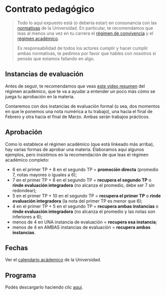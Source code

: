 # Contrato pedagógico

> Todo lo aquí expuesto está (o debería estar) en consonancia con las [normativas](http://www.unahur.edu.ar/es/normativas) de la Universidad. En particular, te recomendamos que leas al menos una vez en tu carrera el [régimen de convivencia](http://www.unahur.edu.ar/sites/default/files/contenidos/pdf/normativa/RCS%20Nro.%20093%2012-12-2018%20R%C3%A9gimen%20de%20Convivencia.pdf) y el [régimen académico](http://www.unahur.edu.ar/sites/default/files/contenidos/pdf/normativa/RCS%20Nro.%20092%2012-12-2018%20Mod.%20R%C3%A9gimen%20Acad%C3%A9mico.pdf).
>
> Es responsabilidad de todos los actores cumplir y hacer cumplir ambas normativas, te pedimos por favor que hables con nosotros si pensás que estamos fallando en algo.

## Instancias de evaluación

Antes de seguir, te recomendamos que veas [este video resumen](https://www.youtube.com/watch?v=RYOGQ3d0Oqg) del régimen académico, que te va a ayudar a entender un poco más cómo se juega tu aprobación en la materia.

Contaremos con dos instancias de evaluación formal (o sea, dos momentos en que le ponemos una nota numérica a tu trabajo), una hacia el final de Febrero y otra hacia el final de Marzo. Ambas serán trabajos prácticos.

## Aprobación

Como lo establece el régimen académico (que está linkeado más arriba), hay varias formas de aprobar una materia. Elaboramos aquí algunos ejemplos, pero insistimos en la recomendación de que leas el régimen académico completo:

* 6 en el primer TP + 8 en el segundo TP = **promoción directa** (promedio 7, notas mayores o iguales a 6);
* 7 en el primer TP + 6 en el segundo TP = **recupera el segundo TP** o **rinde evaluación integradora** (no alcanza el promedio, debe ser 7 sin redondear);
* 5 en el primer TP + 10 en el segundo TP = **recupera el primer TP** o **rinde evaluación integradora** (la nota del primer TP es menor que 6);
* 4 en el primer TP + 5 en el segundo TP = **recupera ambas instancias** o **rinde evaluación integradora** (no alcanza el promedio y las notas son inferiores a 6);
* menos de 4 en UNA instancia de evaluación = **recupera esa instancia**;
* menos de 4 en AMBAS instancias de evaluación = **recupera ambas instancias**.

## Fechas

Ver el [calendario acádemico](http://www.unahur.edu.ar/es/calendario-academico) de la Universidad.

## Programa

Podés descargarlo haciendo clic [aquí](assets/pdf/programa-obj1.pdf).
